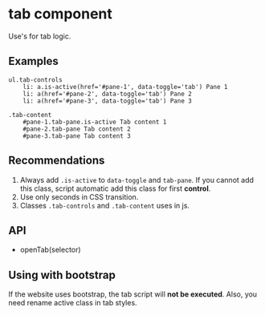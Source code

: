 # tab component

Use's for tab logic.

## Examples

```pug
ul.tab-controls
	li: a.is-active(href='#pane-1', data-toggle='tab') Pane 1
	li: a(href='#pane-2', data-toggle='tab') Pane 2
	li: a(href='#pane-3', data-toggle='tab') Pane 3

.tab-content
	#pane-1.tab-pane.is-active Tab content 1
	#pane-2.tab-pane Tab content 2
	#pane-3.tab-pane Tab content 3
```

## Recommendations

1. Always add `.is-active` to `data-toggle` and `tab-pane`. If you cannot add this
   class, script automatic add this class for first **control**.
2. Use only seconds in CSS transition.
3. Classes `.tab-controls` and `.tab-content` uses in js.

## API

- openTab(selector)

## Using with bootstrap

If the website uses bootstrap, the tab script will **not be executed**.
Also, you need rename active class in tab styles.
